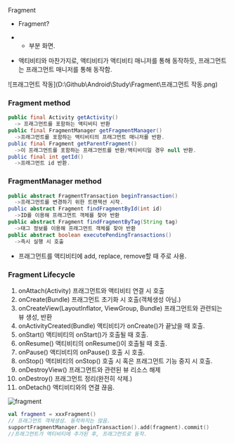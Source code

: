 Fragment

+ Fragment?
+ + 부분 화면.

+ 액티비티와 마찬가지로, 액티비티가 액티비티 매니저를 통해 동작하듯, 프래그먼트는 프래그먼트 매니저를 통해 동작함.

![프래그먼트 작동](D:\Github\Android\Study\Fragment\프래그먼트 작동.png)

### Fragment method

```java
public final Activity getActivity()
  -> 프래그먼트를 포함하는 액티비티 반환
public final FragmentManager getFragmentManager()
  ->프래그먼트를 포함하는 액티비티의 프래그먼트 매니저를 반환.
public final Fragment getParentFragment()
  ->이 프래그먼트를 포함하는 프래그먼트를 반환/액티비티일 경우 null 반환.
public final int getId()
  ->프래그먼트 id 반환.
```

### FragmentManager method

```java
public abstract FragmentTransaction beginTransaction()
  ->프래그먼트를 변경하기 위한 트랜잭션 시작.
public abstract Fragment findFragmentById(int id)
  ->ID를 이용해 프래그먼트 객체를 찾아 반환
public abstract Fragment findFragmentByTag(String tag)
  ->태그 정보를 이용해 프래그먼트 객체를 찾아 반환
public abstract boolean executePendingTransactions()
  ->즉시 실행 시 호출
```

+ 프래그먼트를 액티비티에 add, replace, remove할 때 주로 사용.

### Fragment Lifecycle

1. onAttach(Activity) 프래그먼트와 액티비티 연결 시 호출
2. onCreate(Bundle) 프래그먼트 초기화 시 호출(객체생성 아님.)
3. onCreateView(LayoutInflator, ViewGroup, Bundle) 프래그먼트와 관련되는 뷰 생성, 반환
4. onActivityCreated(Bundle) 액티비티가 onCreate()가 끝났을 때 호출.
5. onStart() 액티비티의 onStart()가 호출될 때 호출.
6. onResume() 액티비티의 onResume()이 호출될 때 호출.
7. onPause() 액티비티의 onPause() 호출 시 호출.
8. onStop() 액티비티의 onStop() 호출 시 혹은 프래그먼트 기능 중지 시 호출.
9. onDestroyView() 프래그먼트와 관련된 뷰 리소스 해제
10. onDestroy() 프래그먼트 정리(완전히 삭제.)
11. onDetach() 액티비티와의 연결 끊음.

![fragment](D:\Github\Android\Study\Fragment\fragment.jpg)

```kotlin
val fragment = xxxFragment()
// 프래그먼트 객체생성. 동작하지는 않음.
supportFragmentManager.beginTransaction().add(fragment).commit()
//프래그먼트가 액티비티에 추가된 후, 프래그먼트로 동작.
```

  